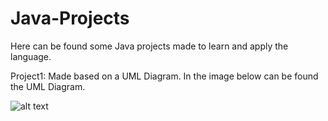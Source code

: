 # Java-Projects
 Here can be found some Java projects made to learn and apply the language.

 Project1: Made based on a UML Diagram. 
 In the image below can be found the UML Diagram.

 ![alt text](https://github.com/TheMasterGame0/Java-Projects/Projeto1_UML.jpeg?raw=true) 
